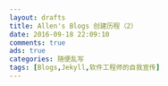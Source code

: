 ```yaml
---
layout: drafts
title: Allen's Blogs 创建历程（2）
date: 2016-09-18 22:09:10
comments: true
ads: true
categories: 随便乱写
tags: [Blogs,Jekyll,软件工程师的自我宣传]
---
```

